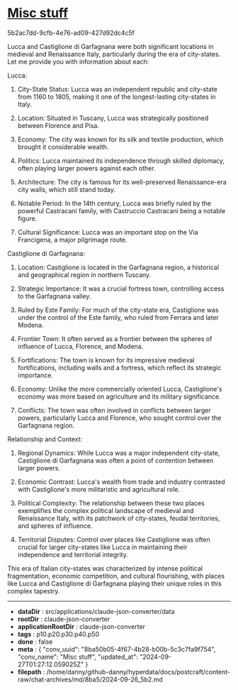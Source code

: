 # [Misc stuff](https://claude.ai/chat/8ba50b05-4f67-4b28-b00b-5c3c7fa9f754)

5b2ac7dd-9cfb-4e76-ad09-427d92dc4c5f

 Lucca and Castiglione di Garfagnana were both significant locations in medieval and Renaissance Italy, particularly during the era of city-states. Let me provide you with information about each:

Lucca:

1. City-State Status: Lucca was an independent republic and city-state from 1160 to 1805, making it one of the longest-lasting city-states in Italy.

2. Location: Situated in Tuscany, Lucca was strategically positioned between Florence and Pisa.

3. Economy: The city was known for its silk and textile production, which brought it considerable wealth.

4. Politics: Lucca maintained its independence through skilled diplomacy, often playing larger powers against each other.

5. Architecture: The city is famous for its well-preserved Renaissance-era city walls, which still stand today.

6. Notable Period: In the 14th century, Lucca was briefly ruled by the powerful Castracani family, with Castruccio Castracani being a notable figure.

7. Cultural Significance: Lucca was an important stop on the Via Francigena, a major pilgrimage route.

Castiglione di Garfagnana:

1. Location: Castiglione is located in the Garfagnana region, a historical and geographical region in northern Tuscany.

2. Strategic Importance: It was a crucial fortress town, controlling access to the Garfagnana valley.

3. Ruled by Este Family: For much of the city-state era, Castiglione was under the control of the Este family, who ruled from Ferrara and later Modena.

4. Frontier Town: It often served as a frontier between the spheres of influence of Lucca, Florence, and Modena.

5. Fortifications: The town is known for its impressive medieval fortifications, including walls and a fortress, which reflect its strategic importance.

6. Economy: Unlike the more commercially oriented Lucca, Castiglione's economy was more based on agriculture and its military significance.

7. Conflicts: The town was often involved in conflicts between larger powers, particularly Lucca and Florence, who sought control over the Garfagnana region.

Relationship and Context:

1. Regional Dynamics: While Lucca was a major independent city-state, Castiglione di Garfagnana was often a point of contention between larger powers.

2. Economic Contrast: Lucca's wealth from trade and industry contrasted with Castiglione's more militaristic and agricultural role.

3. Political Complexity: The relationship between these two places exemplifies the complex political landscape of medieval and Renaissance Italy, with its patchwork of city-states, feudal territories, and spheres of influence.

4. Territorial Disputes: Control over places like Castiglione was often crucial for larger city-states like Lucca in maintaining their independence and territorial integrity.

This era of Italian city-states was characterized by intense political fragmentation, economic competition, and cultural flourishing, with places like Lucca and Castiglione di Garfagnana playing their unique roles in this complex tapestry.

---

* **dataDir** : src/applications/claude-json-converter/data
* **rootDir** : claude-json-converter
* **applicationRootDir** : claude-json-converter
* **tags** : p10.p20.p30.p40.p50
* **done** : false
* **meta** : {
  "conv_uuid": "8ba50b05-4f67-4b28-b00b-5c3c7fa9f754",
  "conv_name": "Misc stuff",
  "updated_at": "2024-09-27T01:27:12.059025Z"
}
* **filepath** : /home/danny/github-danny/hyperdata/docs/postcraft/content-raw/chat-archives/md/8ba5/2024-09-26_5b2.md